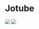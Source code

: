 # Jotube
<img src="https://img.shields.io/badge/JSS-FFCA28?style=flat-square&logo=JSS&logoColor=white"/> <img src="https://img.shields.io/badge/Node.js-339933?style=flat-square&logo=Node.js&logoColor=white"/>
